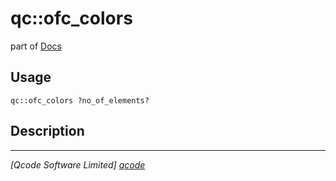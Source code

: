 qc::ofc_colors
==============

part of [Docs](.)

Usage
-----
`qc::ofc_colors ?no_of_elements?`

Description
-----------


----------------------------------
*[Qcode Software Limited] [qcode]*

[qcode]: www.qcode.co.uk "Qcode Software"
